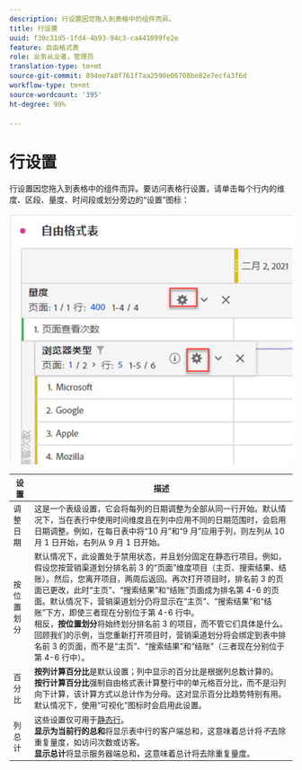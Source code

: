 ```yaml
---
description: 行设置因您拖入到表格中的组件而异。
title: 行设置
uuid: f30c31d5-1fd4-4b93-94c3-ca441099fe2e
feature: 自由格式表
role: 业务从业者，管理员
translation-type: tm+mt
source-git-commit: 894ee7a8f761f7aa2590e06708be82e7ecfa3f6d
workflow-type: tm+mt
source-wordcount: '395'
ht-degree: 99%

---
```



# 行设置

行设置因您拖入到表格中的组件而异。要访问表格行设置，请单击每个行内的维度、区段、量度、时间段或划分旁边的“设置”图标：

![](assets/row-settings.png)

| 设置 | 描述 |
|--- |--- |
| 调整日期 | 这是一个表级设置，它会将每列的日期调整为全部从同一行开始。默认情况下，当在表行中使用时间维度且在列中应用不同的日期范围时，会启用日期调整。例如，在每日表中将“10 月”和“9 月”应用于列，则左列从 10 月 1 日开始，右列从 9 月 1 日开始。 |
| 按位置划分 | 默认情况下，此设置处于禁用状态，并且划分固定在静态行项目。例如，假设您按营销渠道划分排名前 3 的“页面”维度项目（主页、搜索结果、结账）。然后，您离开项目，两周后返回。再次打开项目时，排名前 3 的页面已更改，此时“主页”、“搜索结果”和“结账”页面成为排名第 4-6 的页面。默认情况下，营销渠道划分仍将显示在“主页”、“搜索结果”和“结账”下方，即使三者现在分别位于第 4-6 行中。<br>相反，**按位置划分**&#x200B;将始终划分排名前 3 的项目，而不管它们具体是什么。回顾我们的示例，当您重新打开项目时，营销渠道划分将会绑定到表中排名前 3 的页面，而不是“主页”、“搜索结果”和“结账”（三者现在分别位于第 4-6 行中）。 |
| 百分比 | **按列计算百分比**&#x200B;是默认设置；列中显示的百分比是根据列总数计算的。<br>**按行计算百分比**&#x200B;强制自由格式表计算整行中的单元格百分比，而不是沿列向下计算，该计算方式以总计作为分母。这对显示百分比趋势特别有用。默认情况下，使用“可视化”图标时会启用此设置。 |
| 列总计 | 这些设置仅可用于[静态行](manual-vs-dynamic-rows.md)。<br> **显示为当前行的总和**&#x200B;将显示表中行的客户端总和，这意味着总计将&#x200B;*不*&#x200B;去除重复量度，如访问次数或访客。<br> **显示总计**&#x200B;将显示服务器端总和，这意味着总计将去除重复量度。 |
